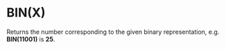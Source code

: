 # BIN(X)

Returns the number corresponding to the given binary representation, e.g. **BIN(11001)** is **25**.
